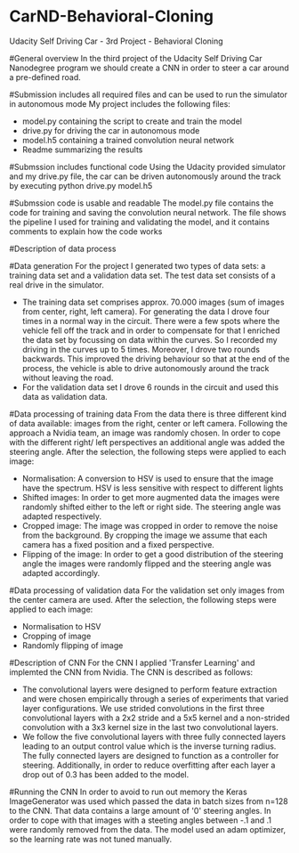 # CarND-Behavioral-Cloning
Udacity Self Driving Car - 3rd Project - Behavioral Cloning

#General overview
In the third project of the Udacity Self Driving Car Nanodegree program we should create a CNN in order to steer a car around a pre-defined road. 

#Submission includes all required files and can be used to run the simulator in autonomous mode
My project includes the following files:
- model.py containing the script to create and train the model
- drive.py for driving the car in autonomous mode
- model.h5 containing a trained convolution neural network
- Readme summarizing the results

#Submssion includes functional code
Using the Udacity provided simulator and my drive.py file, the car can be driven autonomously around the track by executing
python drive.py model.h5

#Submssion code is usable and readable
The model.py file contains the code for training and saving the convolution neural network. The file shows the pipeline I used for training and validating the model, and it contains comments to explain how the code works

#Description of data process

#Data generation
For the project I generated two types of data sets: a training data set and a validation data set. The test data set consists of a real drive in the simulator. 
- The training data set comprises approx. 70.000 images (sum of images from center, right, left camera). For generating the data I drove four times in a normal way in the circuit. There were a few spots where the vehicle fell off the track and in order to compensate for that I enriched the data set by focussing on data within the curves. So I recorded my driving in the curves up to 5 times. Moreover, I drove two rounds backwards. This improved the driving behaviour so that at the end of the process, the vehicle is able to drive autonomously around the track without leaving the road.
- For the validation data set I drove 6 rounds in the circuit and used this data as validation data. 

#Data processing of training data
From the data there is three different kind of data available: images from the right, center or left camera. Following the approach a Nvidia team, an image was randomly chosen. In order to cope with the different right/ left perspectives an additional angle was added the steering angle. After the selection, the following steps were applied to each image:
- Normalisation: A conversion to HSV is used to ensure that the image have the spectrum. HSV is less sensitive with respect to different lights
- Shifted images: In order to get more augmented data the images were randomly shifted either to the left or right side. The steering angle was adapted respectively.
- Cropped image: The image was cropped in order to remove the noise from the background. By cropping the image we assume that each camera has a fixed position and a fixed perspective.
- Flipping of the image: In order to get a good distribution of the steering angle the images were randomly flipped and the steering angle was adapted accordingly.

#Data processing of validation data
For the validation set only images from the center camera are used. After the selection, the following steps were applied to each image:
- Normalisation to HSV
- Cropping of image
- Randomly flipping of image

#Description of CNN
For the CNN I applied 'Transfer Learning' and implemted the CNN from Nvidia. The CNN is described as follows:
- The convolutional layers were designed to perform feature extraction and were chosen empirically through a series of experiments that varied layer configurations. We use strided convolutions in the first three convolutional layers with a 2x2 stride and a 5x5 kernel and a non-strided convolution with a 3x3 kernel size in the last two convolutional layers. 
- We follow the five convolutional layers with three fully connected layers leading to an output control value which is the inverse turning radius. The fully connected layers are designed to function as a controller for steering.
Additionally, in order to reduce overfitting after each layer a drop out of 0.3 has been added to the model. 

#Running the CNN
In order to avoid to run out memory the Keras ImageGenerator was used which passed the data in batch sizes from n=128 to the CNN. 
That data contains a large amount of '0' steering angles. In order to cope with that images with a steeting angles between -.1 and .1 were randomly removed from the data. 
The model used an adam optimizer, so the learning rate was not tuned manually.
